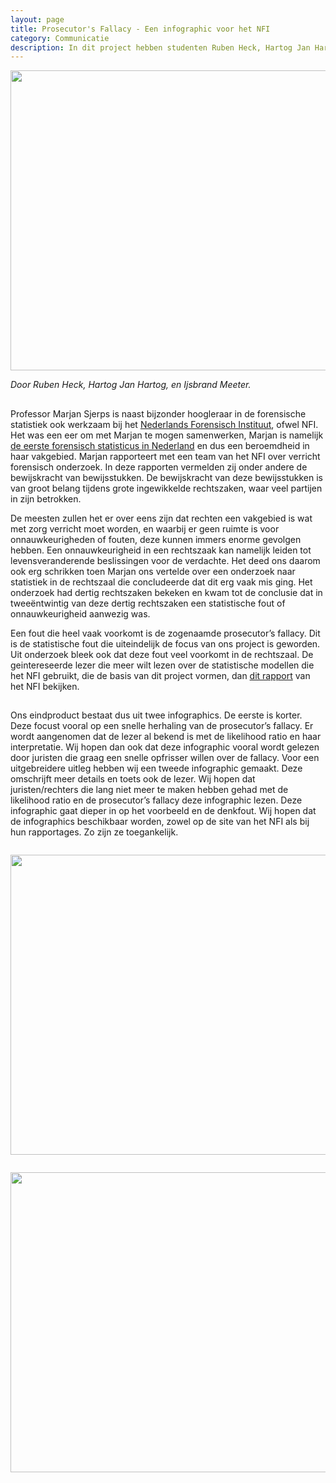 ```yaml
---
layout: page
title: Prosecutor's Fallacy - Een infographic voor het NFI
category: Communicatie
description: In dit project hebben studenten Ruben Heck, Hartog Jan Hartog, en Ijsbrand Meeter samengewerkt met Professor Marjan Sjerps van het Nederlandse Forensische Instituut en de UvA en een infographic ontwikkeld waarin de prosecutor's fallacy wordt uitgelegd. Het doel van deze infographic is om te helpen statistische fouten in de rechtszaal tegen te voorkomen.
---
```


<html> 
<p align="center">
  <img src="/Onderwijs-Communicatie/Images/NFI.png" width="640" height="480">
</p>
<p><i>Door Ruben Heck, Hartog Jan Hartog, en Ijsbrand Meeter.</i></p>

<h2 Het NFI></h2>

<p>Professor Marjan Sjerps is naast bijzonder hoogleraar in de forensische statistiek ook werkzaam bij het <a href="https://www.forensischinstituut.nl/">Nederlands Forensisch Instituut</a>, ofwel NFI. Het was een eer om met Marjan te mogen samenwerken, Marjan is namelijk <a href="https://www.pyth.eu/wiskundigen-hebben-een-manier-van-denken-die-ik-heel-leuk-vind">de eerste forensisch statisticus in Nederland</a> en dus een beroemdheid in haar vakgebied. Marjan rapporteert met een team van het NFI over verricht forensisch onderzoek. In deze rapporten vermelden zij onder andere de bewijskracht van bewijsstukken. De bewijskracht van deze bewijsstukken is van groot belang tijdens grote ingewikkelde rechtszaken, waar veel partijen in zijn betrokken. </p>

<p>De meesten zullen het er over eens zijn dat rechten een vakgebied is wat met zorg verricht moet worden, en waarbij er geen ruimte is voor onnauwkeurigheden of fouten, deze kunnen immers enorme gevolgen hebben. Een onnauwkeurigheid in een rechtszaak kan namelijk leiden tot levensveranderende beslissingen voor de verdachte. Het deed ons daarom ook erg schrikken toen Marjan ons vertelde over een onderzoek naar statistiek in de rechtszaal die concludeerde dat dit erg vaak mis ging. Het onderzoek had dertig rechtszaken bekeken en kwam tot de conclusie dat in tweeëntwintig van deze dertig rechtszaken een statistische fout of onnauwkeurigheid aanwezig was. </p>
  
<p>Een fout die heel vaak voorkomt is de zogenaamde prosecutor’s fallacy. Dit is de statistische fout die uiteindelijk de focus van ons project is geworden. Uit onderzoek bleek ook dat deze fout veel voorkomt in de rechtszaal. De geintereseerde lezer die meer wilt lezen over de statistische modellen die het NFI gebruikt, die de basis van dit project vormen, dan <a href="https://www.forensischinstituut.nl/publicaties/publicaties/2017/10/18/vakbijlage-waarschijnlijkheidstermen">dit rapport</a> van het NFI bekijken.</p>

<h2 De infographics></h2>

<p> Ons eindproduct bestaat dus uit twee infographics. De eerste is korter. Deze focust vooral op een snelle herhaling van de prosecutor’s fallacy. Er wordt aangenomen dat de lezer al bekend is met de likelihood ratio en haar interpretatie. Wij hopen dan ook dat deze infographic vooral wordt gelezen door juristen die graag een snelle opfrisser willen over de fallacy. Voor een uitgebreidere uitleg hebben wij een tweede infographic gemaakt. Deze omschrijft meer details en toets ook de lezer. Wij hopen dat juristen/rechters die lang niet meer te maken hebben gehad met de likelihood ratio en de prosecutor’s fallacy deze infographic lezen. Deze infographic gaat dieper in op het voorbeeld en de denkfout. Wij hopen dat de infographics beschikbaar worden, zowel op de site van het NFI als bij hun rapportages. Zo zijn ze toegankelijk.</p>

<div class="row"> 
<div class="column">
<p align="center">
  <img src="/Onderwijs-Communicatie/Projecten/NFI/Infographic1.jpeg" width="640" height="480">
</p></div>
<div class="column">
<p align="center">
  <img src="/Onderwijs-Communicatie/Projecten/NFI/Infographic2.jpeg" width="640" height="480">
</p></div>
</div>


